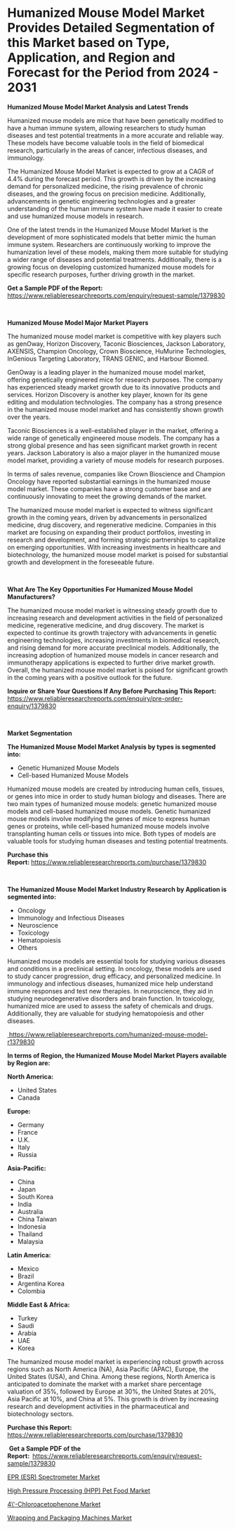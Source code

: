 <p><h1>Humanized Mouse Model Market Provides Detailed Segmentation of this Market based on Type, Application, and Region and Forecast for the Period from 2024 - 2031</h1></p><p><strong>Humanized Mouse Model Market Analysis and Latest Trends</strong></p>
<p><p>Humanized mouse models are mice that have been genetically modified to have a human immune system, allowing researchers to study human diseases and test potential treatments in a more accurate and reliable way. These models have become valuable tools in the field of biomedical research, particularly in the areas of cancer, infectious diseases, and immunology.</p><p>The Humanized Mouse Model Market is expected to grow at a CAGR of 4.4% during the forecast period. This growth is driven by the increasing demand for personalized medicine, the rising prevalence of chronic diseases, and the growing focus on precision medicine. Additionally, advancements in genetic engineering technologies and a greater understanding of the human immune system have made it easier to create and use humanized mouse models in research.</p><p>One of the latest trends in the Humanized Mouse Model Market is the development of more sophisticated models that better mimic the human immune system. Researchers are continuously working to improve the humanization level of these models, making them more suitable for studying a wider range of diseases and potential treatments. Additionally, there is a growing focus on developing customized humanized mouse models for specific research purposes, further driving growth in the market.</p></p>
<p><strong>Get a Sample PDF of the Report:&nbsp;</strong> <a href="https://www.reliableresearchreports.com/enquiry/request-sample/1379830">https://www.reliableresearchreports.com/enquiry/request-sample/1379830</a></p>
<p>&nbsp;</p>
<p><strong>Humanized Mouse Model Major Market Players</strong></p>
<p><p>The humanized mouse model market is competitive with key players such as genOway, Horizon Discovery, Taconic Biosciences, Jackson Laboratory, AXENSIS, Champion Oncology, Crown Bioscience, HuMurine Technologies, InGenious Targeting Laboratory, TRANS GENIC, and Harbour Biomed.</p><p>GenOway is a leading player in the humanized mouse model market, offering genetically engineered mice for research purposes. The company has experienced steady market growth due to its innovative products and services. Horizon Discovery is another key player, known for its gene editing and modulation technologies. The company has a strong presence in the humanized mouse model market and has consistently shown growth over the years.</p><p>Taconic Biosciences is a well-established player in the market, offering a wide range of genetically engineered mouse models. The company has a strong global presence and has seen significant market growth in recent years. Jackson Laboratory is also a major player in the humanized mouse model market, providing a variety of mouse models for research purposes.</p><p>In terms of sales revenue, companies like Crown Bioscience and Champion Oncology have reported substantial earnings in the humanized mouse model market. These companies have a strong customer base and are continuously innovating to meet the growing demands of the market.</p><p>The humanized mouse model market is expected to witness significant growth in the coming years, driven by advancements in personalized medicine, drug discovery, and regenerative medicine. Companies in this market are focusing on expanding their product portfolios, investing in research and development, and forming strategic partnerships to capitalize on emerging opportunities. With increasing investments in healthcare and biotechnology, the humanized mouse model market is poised for substantial growth and development in the foreseeable future.</p></p>
<p>&nbsp;</p>
<p><strong>What Are The Key Opportunities For Humanized Mouse Model Manufacturers?</strong></p>
<p><p>The humanized mouse model market is witnessing steady growth due to increasing research and development activities in the field of personalized medicine, regenerative medicine, and drug discovery. The market is expected to continue its growth trajectory with advancements in genetic engineering technologies, increasing investments in biomedical research, and rising demand for more accurate preclinical models. Additionally, the increasing adoption of humanized mouse models in cancer research and immunotherapy applications is expected to further drive market growth. Overall, the humanized mouse model market is poised for significant growth in the coming years with a positive outlook for the future.</p></p>
<p><strong>Inquire or Share Your Questions If Any Before Purchasing This Report:</strong> <a href="https://www.reliableresearchreports.com/enquiry/pre-order-enquiry/1379830">https://www.reliableresearchreports.com/enquiry/pre-order-enquiry/1379830</a></p>
<p>&nbsp;</p>
<p><strong>Market Segmentation</strong></p>
<p><strong>The Humanized Mouse Model Market Analysis by types is segmented into:</strong></p>
<p><ul><li>Genetic Humanized Mouse Models</li><li>Cell-based Humanized Mouse Models</li></ul></p>
<p><p>Humanized mouse models are created by introducing human cells, tissues, or genes into mice in order to study human biology and diseases. There are two main types of humanized mouse models: genetic humanized mouse models and cell-based humanized mouse models. Genetic humanized mouse models involve modifying the genes of mice to express human genes or proteins, while cell-based humanized mouse models involve transplanting human cells or tissues into mice. Both types of models are valuable tools for studying human diseases and testing potential treatments.</p></p>
<p><strong>Purchase this Report:&nbsp;</strong><a href="https://www.reliableresearchreports.com/purchase/1379830">https://www.reliableresearchreports.com/purchase/1379830</a></p>
<p>&nbsp;</p>
<p><strong>The Humanized Mouse Model Market Industry Research by Application is segmented into:</strong></p>
<p><ul><li>Oncology</li><li>Immunology and Infectious Diseases</li><li>Neuroscience</li><li>Toxicology</li><li>Hematopoiesis</li><li>Others</li></ul></p>
<p><p>Humanized mouse models are essential tools for studying various diseases and conditions in a preclinical setting. In oncology, these models are used to study cancer progression, drug efficacy, and personalized medicine. In immunology and infectious diseases, humanized mice help understand immune responses and test new therapies. In neuroscience, they aid in studying neurodegenerative disorders and brain function. In toxicology, humanized mice are used to assess the safety of chemicals and drugs. Additionally, they are valuable for studying hematopoiesis and other diseases.</p></p>
<p><a href="https://www.reliableresearchreports.com/humanized-mouse-model-r1379830">&nbsp;https://www.reliableresearchreports.com/humanized-mouse-model-r1379830</a></p>
<p><strong>In terms of Region, the Humanized Mouse Model Market Players available by Region are:</strong></p>
<p>
    <p> <strong> North America: </strong>
        <ul>
            <li>United States</li>
            <li>Canada</li>
        </ul>
        </p> 
    <p> <strong> Europe: </strong>
        <ul>
            <li>Germany</li>
            <li>France</li>
            <li>U.K.</li>
            <li>Italy</li>
            <li>Russia</li>
        </ul>
        </p> 
    <p> <strong> Asia-Pacific: </strong>
        <ul>
            <li>China</li>
            <li>Japan</li>
            <li>South Korea</li>
            <li>India</li>
            <li>Australia</li>
            <li>China Taiwan</li>
            <li>Indonesia</li>
            <li>Thailand</li>
            <li>Malaysia</li>
        </ul>
        </p> 
    <p> <strong> Latin America: </strong>
        <ul>
            <li>Mexico</li>
            <li>Brazil</li>
            <li>Argentina Korea</li>
            <li>Colombia</li>
        </ul>
        </p> 
    <p> <strong> Middle East & Africa: </strong>
        <ul>
            <li>Turkey</li>
            <li>Saudi</li>
            <li>Arabia</li>
            <li>UAE</li>
            <li>Korea</li>
        </ul>
    </p>
    </p>
<p><p>The humanized mouse model market is experiencing robust growth across regions such as North America (NA), Asia Pacific (APAC), Europe, the United States (USA), and China. Among these regions, North America is anticipated to dominate the market with a market share percentage valuation of 35%, followed by Europe at 30%, the United States at 20%, Asia Pacific at 10%, and China at 5%. This growth is driven by increasing research and development activities in the pharmaceutical and biotechnology sectors.</p></p>
<p><strong>Purchase this Report: </strong><a href="https://www.reliableresearchreports.com/purchase/1379830">https://www.reliableresearchreports.com/purchase/1379830</a></p>
<p>&nbsp;<strong>Get a Sample PDF of the Report:&nbsp;&nbsp;</strong><a href="https://www.reliableresearchreports.com/enquiry/request-sample/1379830">https://www.reliableresearchreports.com/enquiry/request-sample/1379830</a></p>
<p><strong></strong></p>
<p><p><a href="https://github.com/dringals/Market-Research-Report-List-5/blob/main/epr-esr-spectrometer-market.md">EPR (ESR) Spectrometer Market</a></p><p><a href="https://www.linkedin.com/pulse/high-pressure-processing-hpp-pet-food-market-global-regional-rtajf">High Pressure Processing (HPP) Pet Food Market</a></p><p><a href="https://www.linkedin.com/pulse/deep-dive-4-chloroacetophenone-market-itstrends-segmentation-99vaf">4\'-Chloroacetophenone Market</a></p><p><a href="https://github.com/lbird53714/Market-Research-Report-List-5/blob/main/wrapping-and-packaging-machines-market.md">Wrapping and Packaging Machines Market</a></p></p>